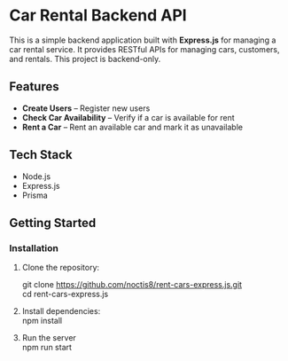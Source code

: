 # Car Rental Backend API

This is a simple backend application built with **Express.js** for managing a car rental service. It provides RESTful APIs for managing cars, customers, and rentals. This project is backend-only.

## Features

- **Create Users** – Register new users
- **Check Car Availability** – Verify if a car is available for rent
- **Rent a Car** – Rent an available car and mark it as unavailable

## Tech Stack

- Node.js
- Express.js
- Prisma  

## Getting Started

### Installation

1. Clone the repository:

   git clone https://github.com/noctis8/rent-cars-express.js.git   
   cd rent-cars-express.js

2. Install dependencies:  
  npm install

3. Run the server  
  npm run start
